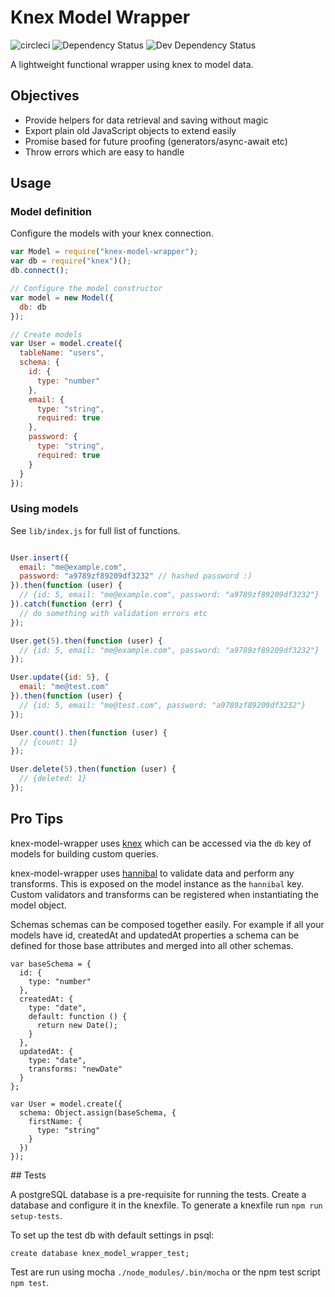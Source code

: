 # Knex Model Wrapper

![circleci](https://circleci.com/gh/oliverbrooks/knex-model-wrapper.png?style=shield)
![Dependency Status](https://david-dm.org/oliverbrooks/knex-model-wrapper.svg)
![Dev Dependency Status](https://david-dm.org/oliverbrooks/knex-model-wrapper/dev-status.svg)

A lightweight functional wrapper using knex to model data.

## Objectives

* Provide helpers for data retrieval and saving without magic
* Export plain old JavaScript objects to extend easily
* Promise based for future proofing (generators/async-await etc)
* Throw errors which are easy to handle

## Usage

### Model definition

Configure the models with your knex connection.

```js
var Model = require("knex-model-wrapper");
var db = require("knex")();
db.connect();

// Configure the model constructor
var model = new Model({
  db: db
});

// Create models
var User = model.create({
  tableName: "users",
  schema: {
    id: {
      type: "number"
    },
    email: {
      type: "string",
      required: true
    },
    password: {
      type: "string",
      required: true
    }
  }
});
```

### Using models

See `lib/index.js` for full list of functions.

```js

User.insert({
  email: "me@example.com",
  password: "a9789zf89209df3232" // hashed password :)
}).then(function (user) {
  // {id: 5, email: "me@example.com", password: "a9789zf89209df3232"}
}).catch(function (err) {
  // do something with validation errors etc
});

User.get(5).then(function (user) {
  // {id: 5, email: "me@example.com", password: "a9789zf89209df3232"}
});

User.update({id: 5}, {
  email: "me@test.com"
}).then(function (user) {
  // {id: 5, email: "me@test.com", password: "a9789zf89209df3232"}
});

User.count().then(function (user) {
  // {count: 1}
});

User.delete(5).then(function (user) {
  // {deleted: 1}
});
```

## Pro Tips

knex-model-wrapper uses [knex](http://knexjs.org/) which can be accessed via the `db` key of models for building custom queries.

knex-model-wrapper uses [hannibal](https://www.npmjs.com/package/hannibal) to validate data and perform any transforms. This is exposed on the model instance as the `hannibal` key. Custom validators and transforms can be registered when instantiating the model object.

Schemas schemas can be composed together easily. For example if all your models have id, createdAt and updatedAt properties a schema can be defined for those base attributes and merged into all other schemas.

```
var baseSchema = {
  id: {
    type: "number"
  },
  createdAt: {
    type: "date",
    default: function () {
      return new Date();
    }
  },
  updatedAt: {
    type: "date",
    transforms: "newDate"
  }
};

var User = model.create({
  schema: Object.assign(baseSchema, {
    firstName: {
      type: "string"
    }
  })
});
```

## Tests

A postgreSQL database is a pre-requisite for running the tests. Create a database and configure it in the knexfile. To generate a knexfile run `npm run setup-tests`.

To set up the test db with default settings in psql:

```
create database knex_model_wrapper_test;
```

Test are run using mocha `./node_modules/.bin/mocha` or the npm test script `npm test`.
